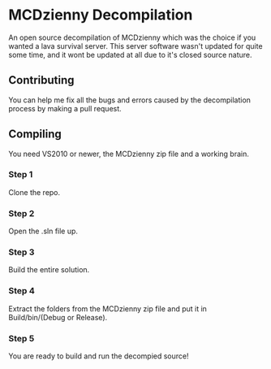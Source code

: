 # MCDzienny Decompilation
An open source decompilation of MCDzienny which was the choice if you wanted a lava survival server. This server software wasn't updated for quite some time, and it wont be updated at all due to it's closed source nature.

## Contributing

You can help me fix all the bugs and errors caused by the decompilation process by making a pull request.

## Compiling
You need VS2010 or newer, the MCDzienny zip file and a working brain.

### Step 1
Clone the repo.

### Step 2
Open the .sln file up.

### Step 3
Build the entire solution.

### Step 4
Extract the folders from the MCDzienny zip file and put it in Build/bin/(Debug or Release).

### Step 5
You are ready to build and run the decompied source!
